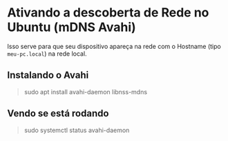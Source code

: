 # Ativando a descoberta de Rede no Ubuntu (mDNS Avahi)

Isso serve para que seu dispositivo apareça na rede com o Hostname (tipo `meu-pc.local`) na rede local.

## Instalando o Avahi

> sudo apt install avahi-daemon libnss-mdns


## Vendo se está rodando

> sudo systemctl status avahi-daemon
